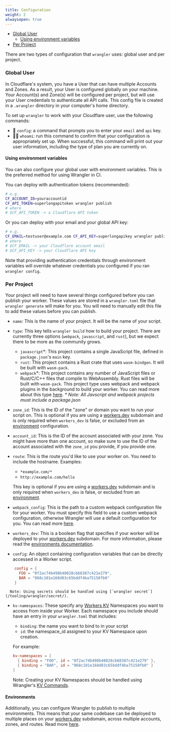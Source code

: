 ```yaml
---
title: Configuration
weight: 2
alwaysopen: true
---
```


- [Global User](#global-user)
  * [Using environment variables](#using-environment-variables)
- [Per Project](#per-project)

There are two types of configuration that `wrangler` uses: global user and per project.

### Global User

  In Cloudflare's system, you have a User that can have multiple Accounts and Zones. As a result, your User is configured globally on your machine. Your Account(s) and Zone(s) will be configured per project, but will use your User credentials to authenticate all API calls. This config file is created in a `.wrangler`
  directory in your computer's home directory.

  To set up `wrangler` to work with your Cloudflare user, use the following commands:

  - 🔧 `config`: a command that prompts you to enter your `email` and `api` key.
- 🕵️‍♀️ `whoami`: run this command to confirm that your configuration is appropriately set up.
    When successful, this command will print out your user information, including the type of plan you
    are currently on.

#### Using environment variables

  You can also configure your global user with environment variables. This is the preferred method for using Wrangler in CI.

  You can deploy with authentication tokens (recommended):

  ```bash
  # e.g.
  CF_ACCOUNT_ID=youraccountid
  CF_API_TOKEN=superlongapitoken wrangler publish
  # where
  # $CF_API_TOKEN -> a Cloudflare API token
  ```

  Or you can deploy with your email and your global API key:

  ```bash
  # e.g.
  CF_EMAIL=testuser@example.com CF_API_KEY=superlongapikey wrangler publish
  # where
  # $CF_EMAIL -> your Cloudflare account email
  # $CF_API_KEY -> your Cloudflare API key
  ```
  Note that providing authentication credentials through environment variables will override whatever credentials you configured 
  if you ran `wrangler config`.

### Per Project

  Your project will need to have several things configured before you can publish your worker. These values are stored in a `wrangler.toml` file that `wrangler generate` will make for you. You will need to manually edit this file to add these values before you can publish.

  - `name`: This is the name of your project. It will be the name of your script.

  - `type`: This key tells `wrangler build` how to build your project. There are currently three options (`webpack`, `javascript`, and `rust`), but we expect there to be more as the community grows.
      - `javascript`\*: This project contains a single JavaScript file, defined in `package.json`'s `main` key.
      - `rust`: This project contains a Rust crate that uses `wasm-bindgen`. It will be built with `wasm-pack`.
      - `webpack`\*: This project contains any number of JavaScript files or Rust/C/C++ files that compile to
          WebAssembly. Rust files will be built with `wasm-pack`.
          This project type uses webpack and webpack plugins in the background to build your worker. You can read more about this type [here](/tooling/wrangler/webpack).
    _\* Note: All Javscript and webpack projects must include a package.json_
    
  - `zone_id`: This is the ID of the "zone" or domain you want to run your script on. This is optional if you are using a [workers.dev](https://workers.dev) subdomain and is only required when `workers_dev` is false, or excluded from an [environment](/tooling/wrangler/configuration/environments) configuration.

  - `account_id`: This is the ID of the account associated with your zone. You might have more than one account, so make sure to use the ID of the account associated with the `zone_id` you provide, if you provide one.

  - `route`: This is the route you'd like to use your worker on. You need to include the hostname. Examples:

      - `*example.com/*`
      - `http://example.com/hello`
      
      This key is optional if you are using a [workers.dev](https://workers.dev) subdomain and is only required when `workers_dev` is false, or excluded from an [environment](/tooling/wrangler/configuration/environments). 

  - `webpack_config`: This is the path to a custom webpack configuration file for your worker. You must specify this field to use a custom webpack configuration, otherwise Wrangler will use a default configuration for you. You can read more [here](/tooling/wrangler/webpack).

  - `workers_dev`: This is a boolean flag that specifies if your worker will be deployed to your [workers.dev](https://workers.dev) subdomain. For more information, please read the [environments documentation](/tooling/wrangler/configuration/environments).

  - `config`: An object containing configuration variables that can be directly accessed in a Worker script.
      
```toml
    config = {
      FOO = "0f2ac74b498b48028cb68387c421e279",
      BAR = "068c101e168d03c65bddf4ba75150fb0" 
    }
```
      
      Note: Using secrets should be handled using [`wrangler secret`](/tooling/wrangler/secret/).
      
  - `kv-namespaces`: These specify any [Workers KV](/reference/storage/) Namespaces you want to access from
      inside your Worker. Each namespace you include should have an entry in your `wrangler.toml` that includes:

      - `binding`: the name you want to bind to in your script
      - `id`: the namespace_id assigned to your KV Namespace upon creation.

      For example:

    ```toml
    kv-namespaces = [
      { binding = "FOO", id = "0f2ac74b498b48028cb68387c421e279" },
      { binding = "BAR", id = "068c101e168d03c65bddf4ba75150fb0" }
    ]
    ```

      Note: Creating your KV Namespaces should be handled using Wrangler's [KV Commands](/tooling/wrangler/kv_commands).

#### Environments

  Additionally, you can configure Wrangler to publish to multiple environments. This means that your same codebase can be deployed to multiple places on your [workers.dev](https://workers.dev) subdomain, across multiple accounts, zones, and routes. Read more [here](/tooling/wrangler/configuration/environments).
